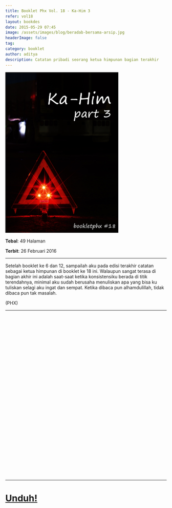 ```yaml
---
title: Booklet Phx Vol. 18 - Ka-Him 3
refer: vol18
layout: bookdes
date: 2015-05-29 07:45
image: /assets/images/blog/beradab-bersama-arsip.jpg
headerImage: false
tag:
category: booklet
author: aditya
description: Catatan pribadi seorang ketua himpunan bagian terakhir
---
```


<img class="image" src="/assets/images/cover/booklet18.jpg" alt="__" height="500px">

__Tebal__: 49 Halaman

__Terbit__: 26 Februari 2016

***

Setelah booklet ke 6 dan 12, sampailah aku pada edisi terakhir catatan sebagai ketua himpunan di booklet ke 18 ini. Walaupun sangat terasa di bagian akhir ini adalah saat-saat ketika konsistensiku berada di titik terendahnya, minimal aku sudah berusaha menuliskan apa yang bisa ku tuliskan selagi aku ingat dan sempat. Ketika dibaca pun alhamdulillah, tidak dibaca pun tak masalah.

(PHX)

***

<div data-configid="7319434/60844434" style="width:100%; height:500px;" class="issuuembed"></div>
<script type="text/javascript" src="//e.issuu.com/embed.js" async="true"></script>

***

# [Unduh!][akses]

[akses]: http://phoenixfin.github.io/assets/pdf/bookletphx/booklet18.pdf
